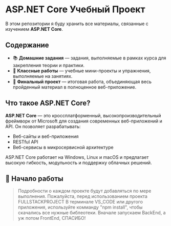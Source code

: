 # ASP.NET Core Учебный Проект

В этом репозитории я буду хранить все материалы, связанные с изучением **ASP.NET Core**.

## Содержание

- 📚 **Домашние задания** — задания, выполняемые в рамках курса для закрепления теории и практики.
- 🤖 **Классные работы** — учебные мини-проекты и упражнения, выполняемые на занятиях.
- 🏁 **Финальный проект** — итоговая работа, объединяющая весь пройденный материал в полноценное веб-приложение.

## Что такое ASP.NET Core?

**ASP.NET Core** — это кроссплатформенный, высокопроизводительный фреймворк от Microsoft для создания современных веб-приложений и API. Он позволяет разрабатывать:

- Веб-сайты и веб-приложения
- RESTful API
- Веб-сервисы в микросервисной архитектуре

ASP.NET Core работает на Windows, Linux и macOS и предлагает высокую гибкость, модульность и поддержку облачных решений.

## 🚀 Начало работы

> Подробности о каждом проекте будут добавляться по мере выполнения.
> Пожалуйста, перед использованием проекта FULLSTACKPROJECT В терминале VS_CODE или другого приложения, используйте комманду "npm install", чтобы скачались все нужные библеотеки. Вначале запускаем BackEnd, а уж потом FrontEnd, СПАСИБО! 
